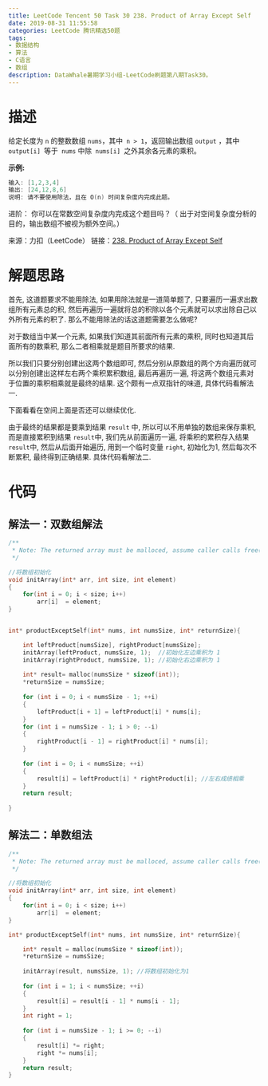 ```yaml
---
title: LeetCode Tencent 50 Task 30 238. Product of Array Except Self
date: 2019-08-31 11:55:58
categories: LeetCode 腾讯精选50题
tags:
- 数据结构
- 算法
- C语言
- 数组
description: DataWhale暑期学习小组-LeetCode刷题第八期Task30。
---
```


# 描述

给定长度为 `n` 的整数数组 `nums`，其中` n > 1`，返回输出数组 `output` ，其中` output[i] `等于` nums` 中除` nums[i] `之外其余各元素的乘积。

**示例:**

```c
输入: [1,2,3,4]
输出: [24,12,8,6]
说明: 请不要使用除法，且在 O(n) 时间复杂度内完成此题。
```

进阶：
你可以在常数空间复杂度内完成这个题目吗？（ 出于对空间复杂度分析的目的，输出数组不被视为额外空间。）

来源：力扣（LeetCode）
链接：[238. Product of Array Except Self](https://leetcode-cn.com/problems/product-of-array-except-self)


# 解题思路

首先, 这道题要求不能用除法, 如果用除法就是一道简单题了, 只要遍历一遍求出数组所有元素总的积, 然后再遍历一遍就将总的积除以各个元素就可以求出除自己以外所有元素的积了. 那么不能用除法的话这道题需要怎么做呢? 

对于数组当中某一个元素, 如果我们知道其前面所有元素的乘积, 同时也知道其后面所有的数乘积, 那么二者相乘就是题目所要求的结果.

所以我们只要分别创建出这两个数组即可, 然后分别从原数组的两个方向遍历就可以分别创建出这样左右两个乘积累积数组, 最后再遍历一遍, 将这两个数组元素对于位置的乘积相乘就是最终的结果. 这个颇有一点双指针的味道, 具体代码看解法一. 

下面看看在空间上面是否还可以继续优化.

由于最终的结果都是要乘到结果 `result` 中, 所以可以不用单独的数组来保存乘积, 而是直接累积到结果 `result`中, 我们先从前面遍历一遍, 将乘积的累积存入结果`result`中, 然后从后面开始遍历, 用到一个临时变量 `right`, 初始化为1, 然后每次不断累积, 最终得到正确结果. 具体代码看解法二. 


# 代码

## 解法一：双数组解法

```c
/**
 * Note: The returned array must be malloced, assume caller calls free().
 */

//将数组初始化
void initArray(int* arr, int size, int element)
{
    for(int i = 0; i < size; i++)
        arr[i]  = element;
}


int* productExceptSelf(int* nums, int numsSize, int* returnSize){

    int leftProduct[numsSize], rightProduct[numsSize];
    initArray(leftProduct, numsSize, 1);  //初始化左边乘积为 1
    initArray(rightProduct, numsSize, 1); //初始化右边乘积为 1
    
    int* result= malloc(numsSize * sizeof(int));
    *returnSize = numsSize;
    
    for (int i = 0; i < numsSize - 1; ++i) 
    {
        leftProduct[i + 1] = leftProduct[i] * nums[i];
    }
    for (int i = numsSize - 1; i > 0; --i) 
    {
        rightProduct[i - 1] = rightProduct[i] * nums[i];
    }
        
    for (int i = 0; i < numsSize; ++i) 
    {
        result[i] = leftProduct[i] * rightProduct[i]; //左右成绩相乘
    }
    return result;
    
}


``` 

## 解法二：单数组法

```c
/**
 * Note: The returned array must be malloced, assume caller calls free().
 */

//将数组初始化
void initArray(int* arr, int size, int element)
{
    for(int i = 0; i < size; i++)
        arr[i]  = element;
}

int* productExceptSelf(int* nums, int numsSize, int* returnSize){

    int* result = malloc(numsSize * sizeof(int));
    *returnSize = numsSize;
    
    initArray(result, numsSize, 1); //将数组初始化为1
        
    for (int i = 1; i < numsSize; ++i) 
    {
        result[i] = result[i - 1] * nums[i - 1];
    }
    int right = 1;
        
    for (int i = numsSize - 1; i >= 0; --i) 
    {    
        result[i] *= right;
        right *= nums[i];
    }
    return result;
}


``` 

